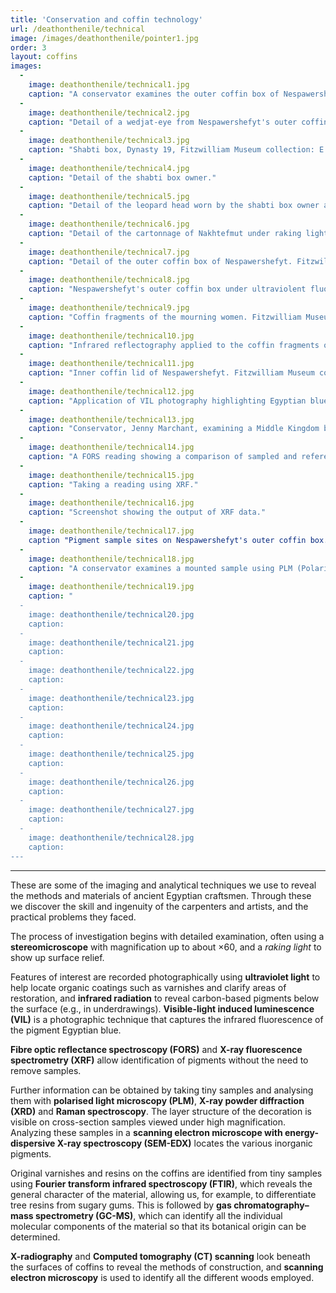 ```yaml
---
title: 'Conservation and coffin technology'
url: /deathonthenile/technical
image: /images/deathonthenile/pointer1.jpg
order: 3
layout: coffins
images:
  -
    image: deathonthenile/technical1.jpg
    caption: "A conservator examines the outer coffin box of Nespawershefyt with a stereomicroscope, Fitzwilliam Museum collection: E.1.1822." 
  -
    image: deathonthenile/technical2.jpg
    caption: "Detail of a wedjat-eye from Nespawershefyt's outer coffin box viewed under magnification."
  -
    image: deathonthenile/technical3.jpg
    caption: "Shabti box, Dynasty 19, Fitzwilliam Museum collection: E.205.1932." 
  -
    image: deathonthenile/technical4.jpg
    caption: "Detail of the shabti box owner."
  -
    image: deathonthenile/technical5.jpg
    caption: "Detail of the leopard head worn by the shabti box owner at x30 magnification."
  -
    image: deathonthenile/technical6.jpg
    caption: "Detail of the cartonnage of Nakhtefmut under raking light. Fitzwilliam Museum collection: E.64.1896."
  -
    image: deathonthenile/technical7.jpg
    caption: "Detail of the outer coffin box of Nespawershefyt. Fitzwilliam Museum collection: E.1.1822."
  -
    image: deathonthenile/technical8.jpg
    caption: "Nespawershefyt's outer coffin box under ultraviolent fluorescence light."
  -
    image: deathonthenile/technical9.jpg
    caption: "Coffin fragments of the mourning women. Fitzwilliam Museum collection: E.283.1900."
  -
    image: deathonthenile/technical10.jpg
    caption: "Infrared reflectography applied to the coffin fragments of the mourning women."
  -
    image: deathonthenile/technical11.jpg
    caption: "Inner coffin lid of Nespawershefyt. Fitzwilliam Museum collection: E.1.1822."
  -
    image: deathonthenile/technical12.jpg
    caption: "Application of VIL photography highlighting Egyptian blue pigment on the inner coffin lid of Nespawershefyt".
  -
    image: deathonthenile/technical13.jpg
    caption: "Conservator, Jenny Marchant, examining a Middle Kingdom box coffin using FORS."
  -
    image: deathonthenile/technical14.jpg
    caption: "A FORS reading showing a comparison of sampled and reference spectra."
  -
    image: deathonthenile/technical15.jpg
    caption: "Taking a reading using XRF."
  -
    image: deathonthenile/technical16.jpg
    caption: "Screenshot showing the output of XRF data."
  -
    image: deathonthenile/technical17.jpg
    caption "Pigment sample sites on Nespawershefyt's outer coffin box. Fitzwilliam Museum collection: E.1.1822."
  -
    image: deathonthenile/technical18.jpg
    caption: "A conservator examines a mounted sample using PLM (Polarised Light Microscopy)."
  -
    image: deathonthenile/technical19.jpg
    caption: "
  -
    image: deathonthenile/technical20.jpg
    caption:
  -
    image: deathonthenile/technical21.jpg
    caption:
  -
    image: deathonthenile/technical22.jpg
    caption:
  - 
    image: deathonthenile/technical23.jpg
    caption:
  -
    image: deathonthenile/technical24.jpg
    caption:
  -
    image: deathonthenile/technical25.jpg
    caption:
  -
    image: deathonthenile/technical26.jpg
    caption:
  -
    image: deathonthenile/technical27.jpg
    caption:
  -
    image: deathonthenile/technical28.jpg
    caption:
---
```

---

These are some of the imaging and analytical techniques we use to reveal the methods and materials of ancient Egyptian craftsmen. Through these we discover the skill and ingenuity of the carpenters and artists, and the practical problems they faced.

The process of investigation begins with detailed examination, often using a **stereomicroscope** with magnification up to about ×60, and a *raking light* to show up surface relief.

Features of interest are recorded photographically using **ultraviolet light** to help locate organic coatings such as varnishes and clarify areas of restoration, and **infrared radiation** to reveal carbon-based pigments below the surface (e.g., in underdrawings). **Visible-light induced luminescence (VIL)** is a photographic technique that captures the infrared fluorescence of the pigment Egyptian blue.

**Fibre optic reflectance spectroscopy (FORS)** and **X-ray fluorescence spectrometry (XRF)** allow identification of pigments without the need to remove samples.

Further information can be obtained by taking tiny samples and analysing them with **polarised light microscopy (PLM)**, **X-ray powder diffraction (XRD)** and **Raman spectroscopy**. The layer structure of the decoration is visible on cross-section samples viewed under high magnification. Analyzing these samples in a **scanning electron microscope with energy-dispersive X-ray spectroscopy (SEM-EDX)** locates the various inorganic pigments.

Original varnishes and resins on the coffins are identified from tiny samples using **Fourier transform infrared spectroscopy (FTIR)**, which reveals the general character of the material, allowing us, for example, to differentiate tree resins from sugary gums. This is followed by **gas chromatography–mass spectrometry (GC-MS)**, which can identify all the individual molecular components of the material so that its botanical origin can be determined.

**X-radiography** and **Computed tomography (CT) scanning** look beneath the surfaces of coffins to reveal the methods of construction, and **scanning electron microscopy** is used to identify all the different woods employed.

